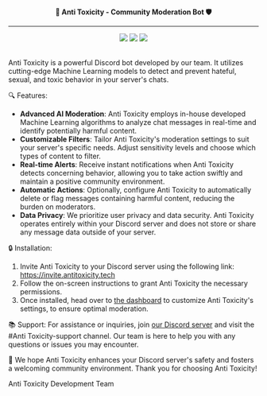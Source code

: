 <p align="center"><strong>
🤖 Anti Toxicity - Community Moderation Bot 🛡️
</strong></p>

---

<p align="center">
  <img src="https://img.shields.io/badge/go-%2300ADD8.svg?style=for-the-badge&logo=go&logoColor=white" />
  <img src="https://img.shields.io/badge/svelte-%23f1413d.svg?style=for-the-badge&logo=svelte&logoColor=white" />
  <img src="https://img.shields.io/badge/TensorFlow-%23FF6F00.svg?style=for-the-badge&logo=TensorFlow&logoColor=white" />
</p>
<br/>
Anti Toxicity is a powerful Discord bot developed by our team. It utilizes cutting-edge Machine Learning models to detect and prevent hateful, sexual, and toxic behavior in your server's chats.

🔍 Features:
- **Advanced AI Moderation**: Anti Toxicity employs in-house developed Machine Learning algorithms to analyze chat messages in real-time and identify potentially harmful content.
- **Customizable Filters**: Tailor Anti Toxicity's moderation settings to suit your server's specific needs. Adjust sensitivity levels and choose which types of content to filter.
- **Real-time Alerts**: Receive instant notifications when Anti Toxicity detects concerning behavior, allowing you to take action swiftly and maintain a positive community environment.
- **Automatic Actions**: Optionally, configure Anti Toxicity to automatically delete or flag messages containing harmful content, reducing the burden on moderators.
- **Data Privacy**: We prioritize user privacy and data security. Anti Toxicity operates entirely within your Discord server and does not store or share any message data outside of your server.

🔒 Installation:
1. Invite Anti Toxicity to your Discord server using the following link: https://invite.antitoxicity.tech
2. Follow the on-screen instructions to grant Anti Toxicity the necessary permissions.
3. Once installed, head over to [the dashboard](https://antitoxicity.tech/login) to customize Anti Toxicity's settings, to ensure optimal moderation.

📚 Support:
For assistance or inquiries, join [our Discord server](https://discord.antitoxicity.tech) and visit the #Anti Toxicity-support channel. Our team is here to help you with any questions or issues you may encounter.

🙏 We hope Anti Toxicity enhances your Discord server's safety and fosters a welcoming community environment. Thank you for choosing Anti Toxicity!

Anti Toxicity Development Team
